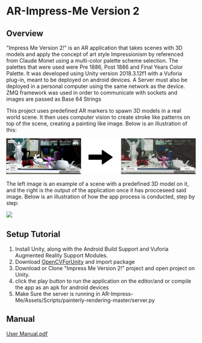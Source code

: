 # AR-Impress-Me Version 2

Overview
-----
"Impress Me Version 2!" is an AR application that takes scenes with 3D models and apply the concept of art style Impressionism by referenced from Claude Monet using a multi-color palette scheme selection. The palettes that were used were Pre 1886, Post 1886 and Final Years Color Palette. It was developed using Unity version 2018.3.12f1 with a Vuforia plug-in, meant to be deployed on android devices. A Server must also be deployed in a personal computer using the same network as the device. ZMQ framework was used in order to communicate with sockets and images are passed as Base 64 Strings

This project uses predefined AR markers to spawn 3D models in a real world scene. It then uses computer vision to create stroke like patterns on top of the scene, creating a painting like image. Below is an illustration of this:

![](images/Output.jpg)

The left image is an example of a scene with a predefined 3D model on it, and the right is the output of the application once it has procceseed said image. Below is an illustration of how the app process is conducted, step by step:

![](images/ThesisIllustration.png)


Setup Tutorial
-----

1. Install Unity, along with the Android Build Support and Vuforia Augmented Reality Support Modules.
2. Download [OpenCVForUnity](https://assetstore.unity.com/packages/tools/integration/opencv-for-unity-21088) and import package
3. Download or Clone "Impress Me Version 2!" project and open project on Unity.
4. click the play button to run the application on the editor/and or compile the app as an apk for android devices
5. Make Sure the server is running in AR-Impress-Me/Assets/Scripts/painterly-rendering-master/server.py

Manual
-----
[User Manual.pdf](User_s_Manual.pdf)

